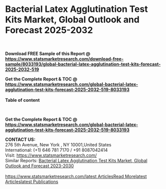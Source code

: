 <h1>Bacterial Latex Agglutination Test Kits Market, Global Outlook and Forecast 2025-2032</h1><br/><p><strong>Download FREE Sample of this Report @ <a href="https://www.statsmarketresearch.com/download-free-sample/8033193/global-bacterial-latex-agglutination-test-kits-forecast-2025-2032-519">https://www.statsmarketresearch.com/download-free-sample/8033193/global-bacterial-latex-agglutination-test-kits-forecast-2025-2032-519</a></strong></p><div><b>Get the Complete Report & TOC @ <a href="https://www.statsmarketresearch.com/global-bacterial-latex-agglutination-test-kits-forecast-2025-2032-519-8033193">https://www.statsmarketresearch.com/global-bacterial-latex-agglutination-test-kits-forecast-2025-2032-519-8033193</a></b></div><br><b>Table of content</b><p><br><div><b>Get the Complete Report & TOC @ <a href="https://www.statsmarketresearch.com/global-bacterial-latex-agglutination-test-kits-forecast-2025-2032-519-8033193">https://www.statsmarketresearch.com/global-bacterial-latex-agglutination-test-kits-forecast-2025-2032-519-8033193</a></b></div></p> <b>CONTACT US:</b><br>276 5th Avenue, New York , NY 10001,United States<br>International: (+1) 646 781 7170 / +91 8087042414<br>Visit: <a href="https://www.statsmarketresearch.com/">https://www.statsmarketresearch.com/</a><br>Similar Reports: <a href="https://www.statsmarketresearch.com/global-bacterial-latex-agglutination-test-kits-forecast-2025-2032-519-8033193">Bacterial Latex Agglutination Test Kits Market, Global Outlook and Forecast 2023-2030</a><br/><br/><a href="https://gyeongbokgung.com">https://www.statsmarketresearch.com/</a><a href="https://hallyeomaritime.com">latest Articles</a><a href="https://jingwansa.com">Read More</a><a href=https://nguoiviet.jp/">latest Articles</a><a href="https://www.intelmarketresearch.com/">latest Publications</a>